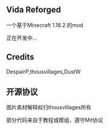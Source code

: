 ## Vida Reforged
一个基于Minecraft 1.18.2 的mod

正在开发中...

## Credits
DespairP,thousvillages,DustW

## 开源协议
图片素材解释权归thousvillages所有

部分代码来自于教程或模组，遵守Mit协议